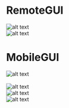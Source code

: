 # RemoteGUI
![alt text](https://raw.githubusercontent.com/tomvalk/RemoteGUI-Releases/main/Screenshots/RemoteGUI_Main.png )	 <br/>
![alt text](https://raw.githubusercontent.com/tomvalk/RemoteGUI-Releases/main/Screenshots/RemoteGUI-Script.png )	 <br/>

# MobileGUI
![alt text](https://raw.githubusercontent.com/tomvalk/RemoteGUI-Releases/main/Screenshots/MobileGUI_Start.png)	<br/>	
![alt text](https://raw.githubusercontent.com/tomvalk/RemoteGUI-Releases/main/Screenshots/MobileGUI_Connected.png )	<br/>
![alt text](https://raw.githubusercontent.com/tomvalk/RemoteGUI-Releases/main/Screenshots/MobileGUI_Commands.png )	<br/>
![alt text](https://raw.githubusercontent.com/tomvalk/RemoteGUI-Releases/main/Screenshots/MobileGUI_Light.png )	<br/>
